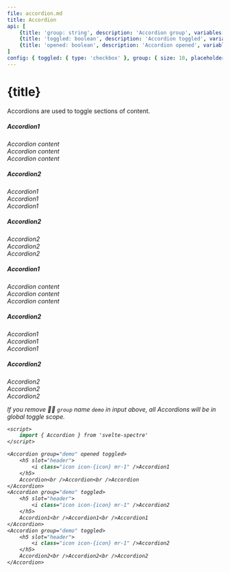 ```yaml
---
file: accordion.md
title: Accordion
api: [
	{title: 'group: string', description: 'Accordion group', variables: 'any string'},
	{title: 'toggled: boolean', description: 'Accordion toggled', variables: 'true | false'},
	{title: 'opened: boolean', description: 'Accordion opened', variables: 'true | false'}
]
config: { toggled: { type: 'checkbox' }, group: { size: 10, placeholder: 'global scope' } }
---
```


<script>
    import {Accordion, Accordioner, Col, Grid, Divider} from '$lib'
    import Knobs from '../_knobs.svelte'

    let state = { toggled: true, group: 'demo' }
</script>

# {title}

Accordions are used to toggle sections of content.

<p>
    <Grid>
        <Col>
            <Accordion bind:group={state.group} opened bind:toggled={state.toggled}>
                <h5 slot="header"><i class="icon icon-arrow-right mr-2" />Accordion1</h5>
                Accordion content<br />Accordion content<br />Accordion content
            </Accordion>
            <Accordion bind:group={state.group} bind:toggled={state.toggled}>
                <h5 slot="header"><i class="icon icon-arrow-right mr-2" />Accordion2</h5>
                Accordion1<br />Accordion1<br />Accordion1
            </Accordion>
            <Accordion bind:group={state.group} bind:toggled={state.toggled}>
                <h5 slot="header"><i class="icon icon-arrow-right mr-2" />Accordion2</h5>
                Accordion2<br />Accordion2<br />Accordion2
            </Accordion>
        </Col>
        <Col>
            <Accordion toggled>
                <h5 slot="header">Accordion1</h5>
                Accordion content<br />Accordion content<br />Accordion content
            </Accordion>
            <Accordion toggled opened>
                <h5 slot="header">Accordion2</h5>
                Accordion1<br />Accordion1<br />Accordion1
            </Accordion>
            <Accordion toggled>
                <h5 slot="header">Accordion2</h5>
                Accordion2<br />Accordion2<br />Accordion2
            </Accordion>
        </Col>
    </Grid>
</p>

<p>
    <Knobs bind:state={state} {config}/>
</p>

If you remove ☝🏻 `group` name `demo` in input above, all Accordions will be in
global toggle scope.

```sv
<script>
    import { Accordion } from 'svelte-spectre'
</script>

<Accordion group="demo" opened toggled>
    <h5 slot="header">
        <i class="icon icon-{icon} mr-1" />Accordion1
    </h5>
    Accordion<br />Accordion<br />Accordion
</Accordion>
<Accordion group="demo" toggled>
    <h5 slot="header">
        <i class="icon icon-{icon} mr-1" />Accordion2
    </h5>
    Accordion1<br />Accordion1<br />Accordion1
</Accordion>
<Accordion group="demo" toggled>
    <h5 slot="header">
        <i class="icon icon-{icon} mr-1" />Accordion2
    </h5>
    Accordion2<br />Accordion2<br />Accordion2
</Accordion>
```
